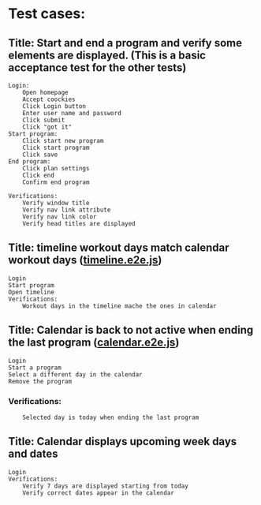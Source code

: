 # Test cases:

## Title: Start and end a program and verify some elements are displayed. (This is a basic acceptance test for the other tests)

    Login:
        Open homepage
        Accept coockies
        Click Login button
        Enter user name and password
        Click submit
        Click "got it"
    Start program:
        Click start new program
        Click start program
        Click save
    End program:
        Click plan settings
        Click end
        Confirm end program

    Verifications:
        Verify window title
        Verify nav link attribute
        Verify nav link color
        Verify head titles are displayed

## Title: timeline workout days match calendar workout days ([timeline.e2e.js](./test/specs/timeline.e2e.js))

    Login
    Start program
    Open timeline
    Verifications:
        Workout days in the timeline mache the ones in calendar

## Title: Calendar is back to not active when ending the last program ([calendar.e2e.js](./test/specs/calendar.e2e.js))

    Login
    Start a program
    Select a different day in the calendar
    Remove the program

### Verifications:

        Selected day is today when ending the last program

## Title: Calendar displays upcoming week days and dates

    Login
    Verifications:
        Verify 7 days are displayed starting from today
        Verify correct dates appear in the calendar
